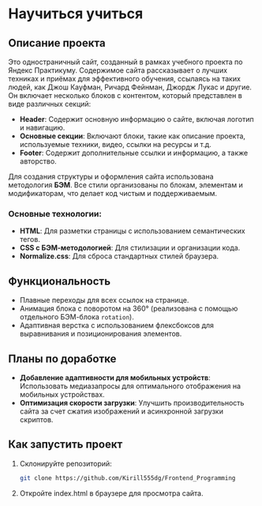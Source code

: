 # Научиться учиться

## Описание проекта
Это одностраничный сайт, созданный в рамках учебного проекта по Яндекс Практикуму. 
Содержимое сайта рассказывает о лучших техниках и приёмах для эффективного обучения, ссылаясь на таких людей, как Джош Кауфман, Ричард Фейнман, Джордж Лукас и другие. 
Он включает несколько блоков с контентом, который представлен в виде различных секций:
- **Header**: Содержит основную информацию о сайте, включая логотип и навигацию.
- **Основные секции**: Включают блоки, такие как описание проекта, используемые техники, видео, ссылки на ресурсы и т.д.
- **Footer**: Содержит дополнительные ссылки и информацию, а также авторство.

Для создания структуры и оформления сайта использована методология **БЭМ**. Все стили организованы по блокам, элементам и модификаторам, что делает код чистым и поддерживаемым.

### Основные технологии:
- **HTML**: Для разметки страницы с использованием семантических тегов.
- **CSS с БЭМ-методологией**: Для стилизации и организации кода.
- **Normalize.css**: Для сброса стандартных стилей браузера.

## Функциональность
- Плавные переходы для всех ссылок на странице.
- Анимация блока с поворотом на 360° (реализована с помощью отдельного БЭМ-блока `rotation`).
- Адаптивная верстка с использованием флексбоксов для выравнивания и позиционирования элементов.
  
## Планы по доработке
- **Добавление адаптивности для мобильных устройств**: Использовать медиазапросы для оптимального отображения на мобильных устройствах.
- **Оптимизация скорости загрузки**: Улучшить производительность сайта за счет сжатия изображений и асинхронной загрузки скриптов.

## Как запустить проект
1. Склонируйте репозиторий:
   ```bash
   git clone https://github.com/Kirill555dg/Frontend_Programming
   ```
2. Откройте index.html в браузере для просмотра сайта.
